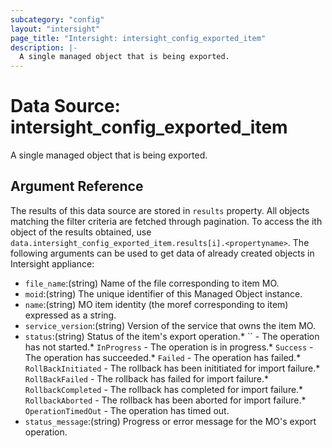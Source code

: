 ```yaml
---
subcategory: "config"
layout: "intersight"
page_title: "Intersight: intersight_config_exported_item"
description: |-
  A single managed object that is being exported.
---
```


# Data Source: intersight_config_exported_item
A single managed object that is being exported.
## Argument Reference
The results of this data source are stored in `results` property.
All objects matching the filter criteria are fetched through pagination.
To access the ith object of the results obtained, use `data.intersight_config_exported_item.results[i].<propertyname>`.
The following arguments can be used to get data of already created objects in Intersight appliance:
* `file_name`:(string) Name of the file corresponding to item MO. 
* `moid`:(string) The unique identifier of this Managed Object instance. 
* `name`:(string) MO item identity (the moref corresponding to item) expressed as a string. 
* `service_version`:(string) Version of the service that owns the item MO. 
* `status`:(string) Status of the item's export operation.* `` - The operation has not started.* `InProgress` - The operation is in progress.* `Success` - The operation has succeeded.* `Failed` - The operation has failed.* `RollBackInitiated` - The rollback has been inititiated for import failure.* `RollBackFailed` - The rollback has failed for import failure.* `RollbackCompleted` - The rollback has completed for import failure.* `RollbackAborted` - The rollback has been aborted for import failure.* `OperationTimedOut` - The operation has timed out. 
* `status_message`:(string) Progress or error message for the MO's export operation. 
 